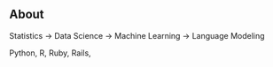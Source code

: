 
<!--
**cdreetz/cdreetz** is a ✨ _special_ ✨ repository because its `README.md` (this file) appears on your GitHub profile.

Here are some ideas to get you started:




- 💬 Ask me about ...
- 📫 How to reach me: ...
- 😄 Pronouns: ...
- ⚡ Fun fact: ...
-->
## About

Statistics -> Data Science -> Machine Learning -> Language Modeling

Python, R, Ruby, Rails, 


